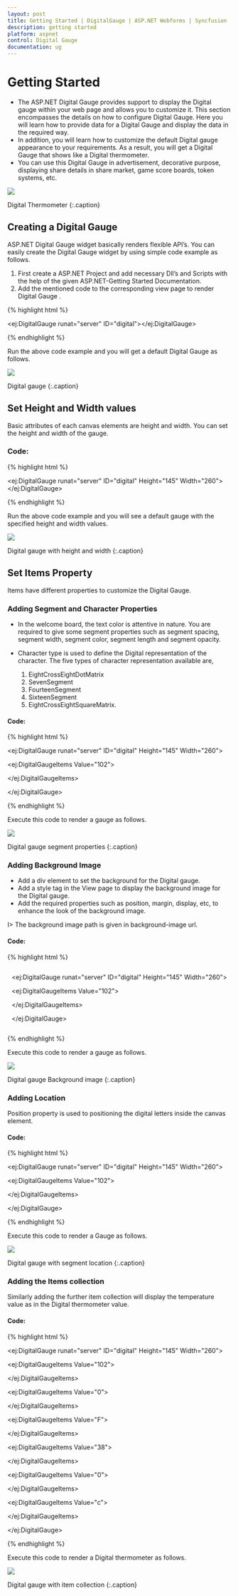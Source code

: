 ```yaml
---
layout: post
title: Getting Started | DigitalGauge | ASP.NET Webforms | Syncfusion
description: getting started
platform: aspnet
control: Digital Gauge
documentation: ug
---
```


# Getting Started

* The ASP.NET Digital Gauge provides support to display the Digital gauge within your web page and allows you to customize it. This section encompasses the details on how to configure Digital Gauge. Here you will learn how to provide data for a Digital Gauge and display the data in the required way. 
* In addition, you will learn how to customize the default Digital gauge appearance to your requirements. As a result, you will get a Digital Gauge that shows like a Digital thermometer. 
* You can use this Digital Gauge in advertisement, decorative purpose, displaying share details in share market, game score boards, token systems, etc.


![](Getting-Started_images/Getting-Started_img1.png) 

Digital Thermometer
{:.caption} 


## Creating a Digital Gauge

ASP.NET Digital Gauge widget basically renders flexible API’s. You can easily create the Digital Gauge widget by using simple code example as follows.

1. First create a ASP.NET Project and add necessary Dll’s and Scripts with the help of the given ASP.NET-Getting Started Documentation.
2. Add the mentioned code to the corresponding view page to render Digital Gauge .
   
{% highlight html %}

<ej:DigitalGauge runat="server" ID="digital"></ej:DigitalGauge>

{% endhighlight %}


Run the above code example and you will get a default Digital Gauge as follows.


![](Getting-Started_images/Getting-Started_img2.png)

Digital gauge
{:.caption} 

## Set Height and Width values

Basic attributes of each canvas elements are height and width. You can set the height and width of the gauge. 



### Code:

{% highlight html %}


<ej:DigitalGauge runat="server" ID="digital" Height="145" Width="260"></ej:DigitalGauge>

{% endhighlight %}



Run the above code example and you will see a default gauge with the specified height and width values.



 ![](Getting-Started_images/Getting-Started_img3.png)
 
Digital gauge with height and width
{:.caption} 

## Set Items Property

Items have different properties to customize the Digital Gauge.



### Adding Segment and Character Properties

* In the welcome board, the text color is attentive in nature. You are required to give some segment properties such as segment spacing, segment width, segment color, segment length and segment opacity.
* Character type is used to define the Digital representation of the character. The five types of character representation available are,
  
  1. EightCrossEightDotMatrix
  2. SevenSegment
  3. FourteenSegment
  4. SixteenSegment 
  5. EightCrossEightSquareMatrix.

#### Code:

{% highlight html %}



<ej:DigitalGauge runat="server" ID="digital" Height="145" Width="260">

<Items>

<ej:DigitalGaugeItems Value="102">

<SegmentSettings Length="20" Width="2"/>

<CharacterSettings Spacing="12" Type="SevenSegment" />

</ej:DigitalGaugeItems>

</Items>

</ej:DigitalGauge>

{% endhighlight %}

Execute this code to render a gauge as follows.

![](Getting-Started_images/Getting-Started_img4.png)

Digital gauge segment properties
{:.caption} 



### Adding Background Image

* Add a div element to set the background for the Digital gauge.
* Add a style tag in the View page to display the background image for the Digital gauge. 
* Add the required properties such as position, margin, display, etc, to enhance the look of the background image.


I> The background image path is given in background-image url.





#### Code:

{% highlight html %}



<div id="frameDiv">

<ej:DigitalGauge runat="server" ID="digital" Height="145" Width="260">

<Items>

<ej:DigitalGaugeItems Value="102">

<SegmentSettings Length="20" Width="2"/>

<CharacterSettings Spacing="12" Type="SevenSegment" />

</ej:DigitalGaugeItems>

</Items>

</ej:DigitalGauge>

</div>

<style>

#frameDiv {

align : center;

position : relative;

margin : 0px auto;

display :table;

background-image :url("../Images/frame.png");

background-repeat :no-repeat;



}

</style>

{% endhighlight %}

Execute this code to render a gauge as follows.



![](Getting-Started_images/Getting-Started_img5.png)


Digital gauge Background image
{:.caption} 




### Adding Location

Position property is used to positioning the digital letters inside the canvas element.

#### Code:

{% highlight html %}





<ej:DigitalGauge runat="server" ID="digital" Height="145" Width="260">

<Items>

<ej:DigitalGaugeItems Value="102">

<SegmentSettings Length="20" Width="2"/>

<CharacterSettings Spacing="12" Type="SevenSegment" />

<Position X="15" Y="40"/>

</ej:DigitalGaugeItems>

</Items>

</ej:DigitalGauge>


{% endhighlight %}


Execute this code to render a Gauge as follows.



![](Getting-Started_images/Getting-Started_img6.png)


Digital gauge with segment location
{:.caption} 




### Adding the Items collection 

Similarly adding the further item collection will display the temperature value as in the Digital thermometer value.

#### Code:

{% highlight html %}



<ej:DigitalGauge runat="server" ID="digital" Height="145" Width="260">

<Items>

<ej:DigitalGaugeItems Value="102">

<SegmentSettings Length="20" Width="2"/>

<CharacterSettings Spacing="12" Type="SevenSegment" />

<Position X="15" Y="40"/>

</ej:DigitalGaugeItems>

<ej:DigitalGaugeItems Value="0">

<SegmentSettings Length="5" Width="2"/>

<CharacterSettings Spacing="12" Type="SevenSegment" />

<Position X="85" Y="28"/>

</ej:DigitalGaugeItems>

<ej:DigitalGaugeItems Value="F">

<SegmentSettings Length="20" Width="2"/>

<CharacterSettings Spacing="12" Type="SevenSegment" />

<Position X="170" Y="40"/>

</ej:DigitalGaugeItems>

<ej:DigitalGaugeItems Value="38">

<SegmentSettings Length="9" Width="1" Color="#f5b43f"/>

<CharacterSettings Spacing="12" Type="SevenSegment" />

<Position X="70" Y="90"/>

</ej:DigitalGaugeItems>

<ej:DigitalGaugeItems Value="0">

<SegmentSettings Length="3" Width="1" Color="#f5b43f"/>

<CharacterSettings Spacing="12" Type="SevenSegment" />

<Position X="90" Y="80"/>

</ej:DigitalGaugeItems>

<ej:DigitalGaugeItems Value="c">

<SegmentSettings Length="9" Width="1" Color="#f5b43f"/>

<CharacterSettings Spacing="12" Type="SevenSegment" />

<Position X="120" Y="90"/>

</ej:DigitalGaugeItems>

</Items>

</ej:DigitalGauge>


{% endhighlight %}


Execute this code to render a Digital thermometer as follows.



![](Getting-Started_images/Getting-Started_img7.png)

Digital gauge with item collection
{:.caption} 

